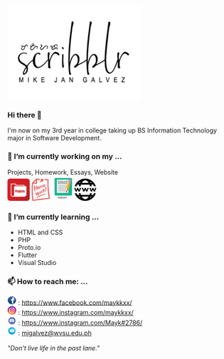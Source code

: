 <img src="images/PEN NAME invert black.png" width="300">

### Hi there 👋
I'm now on my 3rd year in college taking up BS Information Technology major in Software Development.

### 🔭 I’m currently working on my ...
Projects, Homework, Essays, Website<br>
<img src="images/UNLProjects_Icon-01.png" width="50"><img src="images/Homework-512.png" width="50"><img src="images/icon_Essay.png" width="50"><img src="images/www.jpg" width="50">

### 🌱 I’m currently learning ...
- HTML and CSS
- PHP
- Proto.io
- Flutter
- Visual Studio

### 📫 How to reach me: ...
<img src="images/facebook-icon.png" width="20"> : https://www.facebook.com/maykkxx/<br>
<img src="images/Instagram-Icon.png" width="20"> : https://www.instagram.com/maykkxx/<br>
<img src="images/discord-icon.png" width="20"> : https://www.instagram.com/Mayk#2786/ <br>
<img src="images/email-icon-blue-circle_296863.jpg" width="20"> : mjgalvez@wvsu.edu.ph
<br><br>
*"Don't live life in the past lane."*
